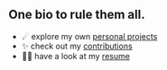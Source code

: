 ## One bio to rule them all.

- ☄ explore my own [personal projects](https://github.com/stars/DeltaNicola/lists/personal-projects)
- ✨ check out my [contributions](https://github.com/stars/DeltaNicola/lists/contributions)
- 🧙‍♂️ have a look at my [resume](https://github.com/DeltaNicola/DeltaNicola/files/9592129/Nicola.Meloni.CV.2022.pdf)
